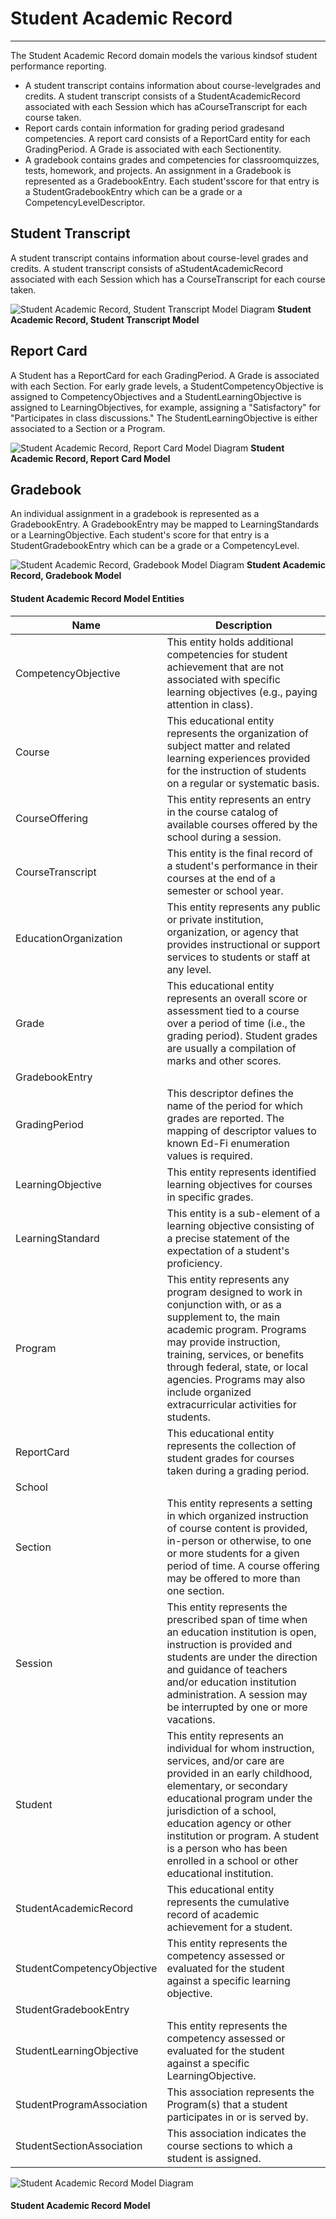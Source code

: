 # Student Academic Record
---
The Student Academic Record domain models the various kindsof student performance reporting.
* A student transcript contains information about course-levelgrades and credits. A student transcript consists of a StudentAcademicRecord associated with each Session which has aCourseTranscript for each course taken.
* Report cards contain information for grading period gradesand competencies. A report card consists of a ReportCard entity for each GradingPeriod. A Grade is associated with each Sectionentity.
* A gradebook contains grades and competencies for classroomquizzes, tests, homework, and projects. An assignment in a Gradebook is represented as a GradebookEntry. Each student'sscore for that entry is a StudentGradebookEntry which can be a grade or a CompetencyLevelDescriptor.

## Student Transcript

A student transcript contains information about course-level grades and credits. A student transcript consists of aStudentAcademicRecord associated with each Session which has a CourseTranscript for each course taken.

![Student Academic Record, Student Transcript Model Diagram](/path/to/subdomain-model.png)
**Student Academic Record, Student Transcript Model**
## Report Card

A Student has a ReportCard for each GradingPeriod. A Grade is associated with each Section. For early grade levels, a StudentCompetencyObjective is assigned to CompetencyObjectives and a StudentLearningObjective is assigned to LearningObjectives, for example, assigning a "Satisfactory" for "Participates in class discussions." The StudentLearningObjective is either associated to a Section or a Program.

![Student Academic Record, Report Card Model Diagram](/path/to/subdomain-model.png)
**Student Academic Record, Report Card Model**
## Gradebook

An individual assignment in a gradebook is represented as a GradebookEntry. A GradebookEntry may be mapped to LearningStandards or a LearningObjective. Each student's score for that entry is a StudentGradebookEntry which can be a grade or a CompetencyLevel.

![Student Academic Record, Gradebook Model Diagram](/path/to/subdomain-model.png)
**Student Academic Record, Gradebook Model**


#### Student Academic Record Model Entities

| Name        | Description  |
|-----------------|------------------|
| CompetencyObjective | This entity holds additional competencies for student achievement that are not associated with specific learning objectives (e.g., paying attention in class). |
| Course | This educational entity represents the organization of subject matter and related learning experiences provided for the instruction of students on a regular or systematic basis. |
| CourseOffering | This entity represents an entry in the course catalog of available courses offered by the school during a session. |
| CourseTranscript | This entity is the final record of a student's performance in their courses at the end of a semester or school year. |
| EducationOrganization | This entity represents any public or private institution, organization, or agency that provides instructional or support services to students or staff at any level. |
| Grade | This educational entity represents an overall score or assessment tied to a course over a period of time (i.e., the grading period). Student grades are usually a compilation of marks and other scores. |
| GradebookEntry |  |
| GradingPeriod | This descriptor defines the name of the period for which grades are reported. The mapping of descriptor values to known Ed-Fi enumeration values is required. |
| LearningObjective | This entity represents identified learning objectives for courses in specific grades. |
| LearningStandard | This entity is a sub-element of a learning objective consisting of a precise statement of the expectation of a student's proficiency. |
| Program | This entity represents any program designed to work in conjunction with, or as a supplement to, the main academic program. Programs may provide instruction, training, services, or benefits through federal, state, or local agencies. Programs may also include organized extracurricular activities for students. |
| ReportCard | This educational entity represents the collection of student grades for courses taken during a grading period. |
| School |  |
| Section | This entity represents a setting in which organized instruction of course content is provided, in-person or otherwise, to one or more students for a given period of time. A course offering may be offered to more than one section. |
| Session | This entity represents the prescribed span of time when an education institution is open, instruction is provided and students are under the direction and guidance of teachers and/or education institution administration. A session may be interrupted by one or more vacations. |
| Student | This entity represents an individual for whom instruction, services, and/or care are provided in an early childhood, elementary, or secondary educational program under the jurisdiction of a school, education agency or other institution or program. A student is a person who has been enrolled in a school or other educational institution. |
| StudentAcademicRecord | This educational entity represents the cumulative record of academic achievement for a student. |
| StudentCompetencyObjective | This entity represents the competency assessed or evaluated for the student against a specific learning  objective. |
| StudentGradebookEntry |  |
| StudentLearningObjective | This entity represents the competency assessed or evaluated for the student against a specific LearningObjective. |
| StudentProgramAssociation | This association represents the Program(s) that a student participates in or is served by. |
| StudentSectionAssociation | This association indicates the course sections to which a student is assigned. |


![Student Academic Record Model Diagram](/path/to/domain-model.png)
#### Student Academic Record Model  

